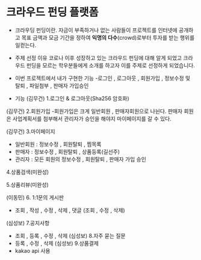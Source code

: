 <h1>크라우드 펀딩 플랫폼</h1>


- 크라우딩 펀딩이란. 
자금이 부족하거나 없는 사람들이 프로젝트를 인터넷에 공개하고 목표 금액과 모금 기간을 정하여 **익명의 다수**(crowd)로부터 투자를 받는 행위를 일컫는다.

- 주제 선정 이유 
코로나 이후 성장하고 있는 크라우드 펀딩에 대해 알게 되었고 크라우드 펀딩을 모르는 학우분들에게 소개를 하고자 이를 주제로 선정하게 되었습니다.




- 이번 프로젝트에서 내가 구현한 기능
-로그인 , 로그아웃 , 회원가입 , 정보수정 및 탈퇴 , 파일첨부 , 판매자 가입승인

- 기능
(김무건)
1.로그인 & 로그아웃(Sha256 암호화)

(김무건)
2.회원가입
-회원가입은 크게 일반회원 , 판매자회원으로 나뉜다.
판매자 회원은 사업계획서를 첨부해서 관리자가 승인을 해야지 마이페이지를 갈 수 있다.


(김무건)
3.마이페이지
- 일반회원 : 정보수정 , 회원탈퇴 , 찜목록
- 판매자 : 정보수정 , 회원탈퇴 , 상품등록(길선주) 
- 관리자 : 모든 회원의 정보수정 , 회원탈퇴 , 판매자 가입 승인

4.상품검색(미완성)

5.상품리뷰(미완성)

(이동민)
6. 1:1문의 게시판
- 조회 , 작성 , 수정 , 삭제 , 댓글 (조회 , 수정 , 삭제)

(심성보)
7.공지사항
- 조회 , 등록 , 수정 , 삭제
(심성보)
8.자주 묻는 질문
- 등록 , 수정 , 삭제
(심성보)
9.상품결제
- kakao api 사용
